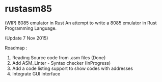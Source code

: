 # rustasm85
(WIP) 8085 emulator in Rust
An attempt to write a 8085 emulator in Rust Programming Language.

(Update 7 Nov 2015)

Roadmap :
1) Reading Source code from .asm files (Done)
2) Add ASM_Linter - Syntax checker (InProgress)
3) Add a code listing support to show codes with addresses
4) Integrate GUI interface
